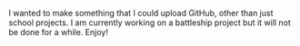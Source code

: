 I wanted to make something that I could upload GitHub, other than just school projects. I am currently working on a battleship project but it will not be done for a while. Enjoy!
